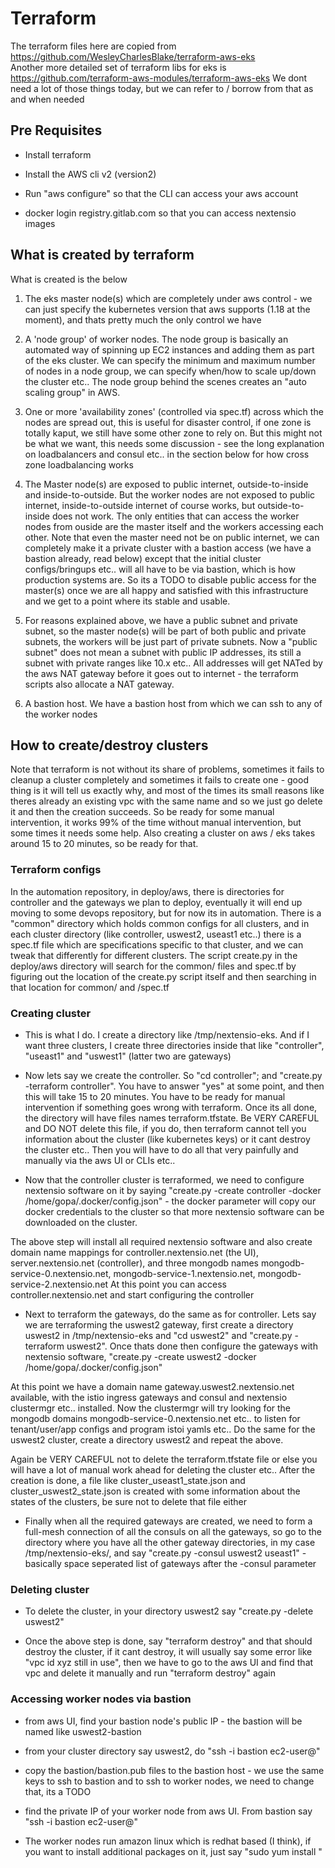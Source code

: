 # Terraform

The terraform files here are copied from https://github.com/WesleyCharlesBlake/terraform-aws-eks    
Another more detailed set of terraform libs for eks is https://github.com/terraform-aws-modules/terraform-aws-eks
We dont need a lot of those things today, but we can refer to / borrow from that as and when needed

## Pre Requisites

* Install terraform

* Install the AWS cli v2 (version2)

* Run "aws configure" so that the CLI can access your aws account

* docker login registry.gitlab.com so that you can access nextensio images

## What is created by terraform

What is created is the below

1. The eks master node(s) which are completely under aws control - we can just specify the kubernetes 
   version that aws supports (1.18 at the moment), and thats pretty much the only control we have

2. A 'node group' of worker nodes. The node group is basically an automated way of spinning up EC2
   instances and adding them as part of the eks cluster. We can specify the minimum and maximum 
   number of nodes in a node group, we can specify when/how to scale up/down the cluster etc.. The
   node group behind the scenes creates an "auto scaling group" in AWS.

3. One or more 'availability zones' (controlled via spec.tf) across which the nodes are spread out,
   this is useful for disaster control, if one zone is totally kaput, we still have some other zone
   to rely on. But this might not be what we want, this needs  some discussion - see the long 
   explanation on loadbalancers and consul etc.. in the section below for how cross zone loadbalancing
   works

4. The Master node(s) are exposed to public internet, outside-to-inside and inside-to-outside. 
   But the worker nodes are not exposed to public internet, inside-to-outside internet of course works,
   but outside-to-inside does not work. The only entities that can access the worker nodes from ouside 
   are the master itself and the workers accessing each other. Note that even the master need not be
   on public internet, we can completely make it a private cluster with a bastion access (we have a 
   bastion already, read below) except that the initial cluster configs/bringups etc.. will all have
   to be via bastion, which is how production systems are. So its a TODO to disable public access 
   for the master(s) once we are all happy and satisfied with this infrastructure and we get to a 
   point where its stable and usable.

5. For reasons explained above, we have a public subnet and private subnet, so the master node(s)
   will be part of both public and private subnets, the workers will be just part of private subnets.
   Now a "public subnet" does not mean a subnet with public IP addresses, its still a subnet with
   private ranges like 10.x etc.. All addresses will get NATed by the aws NAT gateway before it 
   goes out to internet - the terraform scripts also allocate a NAT gateway.

6. A bastion host. We have a bastion host from which we can ssh to any of the worker nodes

## How to create/destroy clusters

Note that terraform is not without its share of problems, sometimes it fails to cleanup a cluster
completely and sometimes it fails to create one - good thing is it will tell us exactly why, and
most of the times its small reasons like theres already an existing vpc with the same name and so
we just go delete it and then the creation succeeds. So be ready for some manual intervention, it
works 99% of the time without manual intervention, but some times it needs some help. Also creating
a cluster on aws / eks takes around 15 to 20 minutes, so be ready for that.

### Terraform configs

In the automation repository, in deploy/aws, there is directories for controller and the gateways
we plan to deploy, eventually it will end up moving to some devops repository, but for now its 
in automation. There is a "common" directory which holds common configs for all clusters, and 
in each cluster directory (like controller, uswest2, useast1 etc..) there is a spec.tf file which
are specifications specific to that cluster, and we can tweak that differently for different clusters.
The script create.py in the deploy/aws directory will search for the common/ files and spec.tf by
figuring out the location of the create.py script itself and then searching in that location for 
common/ and <cluster-name>/spec.tf

### Creating cluster

* This is what I do. I create a directory like /tmp/nextensio-eks. And if I want three clusters, I
create three directories inside that like "controller", "useast1" and "uswest1" (latter two are gateways)

* Now lets say we create the controller. So "cd controller"; and "create.py -terraform controller".
You have to answer "yes" at some point, and then this will take 15 to 20 minutes. You have to be
ready for manual intervention if something goes wrong with terraform. Once its all done, the 
directory will have files names terraform.tfstate. Be VERY CAREFUL and DO NOT delete this file,
if you do, then terraform cannot tell you information about the cluster (like kubernetes keys)
or it cant destroy the cluster etc.. Then you will have to do all that very painfully and manually
via the aws UI or CLIs etc..

* Now that the controller cluster is terraformed, we need to configure nextensio software on it by saying
"create.py  -create controller -docker /home/gopa/.docker/config.json" - the docker parameter
will copy our docker credentials to the cluster so that more nextensio software can be downloaded on
the cluster. 

The above step will install all required nextensio software and also create domain name mappings 
for controller.nextensio.net (the UI), server.nextensio.net (controller), and three mongodb names
mongodb-service-0.nextensio.net, mongodb-service-1.nextensio.net, mongodb-service-2.nextensio.net
At this point you can access controller.nextensio.net and start configuring the controller

* Next to terraform the gateways, do the same as for controller. Lets say we are terraforming the
uswest2 gateway, first create a directory uswest2 in /tmp/nextensio-eks and "cd uswest2" and
"create.py -terraform uswest2". Once thats done then configure the gateways with nextensio software,
"create.py  -create uswest2 -docker /home/gopa/.docker/config.json"

At this point we have a domain name gateway.uswest2.nextensio.net available, with the istio ingress
gateways and consul and nextensio clustermgr etc.. installed. Now the clustermgr will try looking
for the mongodb domains mongodb-service-0.nextensio.net etc.. to listen for tenant/user/app configs
and program istoi yamls etc.. Do the same for the uswest2 cluster, create a directory uswest2 and
repeat the above.

Again be VERY CAREFUL not to delete the terraform.tfstate file or else you will have a lot of 
manual work ahead for deleting the cluster etc.. After the creation is done, a file like
cluster_useast1_state.json and cluster_uswest2_state.json is created with some information 
about the states of the clusters, be sure not to delete that file either
 
* Finally when all the required gateways are created, we need to form a full-mesh connection of
all the consuls on all the gateways, so go to the directory where you have all the other gateway
directories, in my case /tmp/nextensio-eks/, and say "create.py -consul uswest2 useast1" - 
basically space seperated list of gateways after the -consul parameter

### Deleting cluster
 
* To delete the cluster, in your directory uswest2 say "create.py -delete uswest2" 

* Once the above step is done, say "terraform destroy" and that should destroy the cluster, if it
cant destroy, it will usually say some error like "vpc id xyz still in use", then we have to go to
the aws UI and find that vpc and delete it manually and run "terraform destroy" again

### Accessing worker nodes via bastion

* from aws UI, find your bastion node's public IP - the bastion will be named like uswest2-bastion

* from your cluster directory say uswest2, do "ssh -i bastion ec2-user@<public ip>"

* copy the bastion/bastion.pub files to the bastion host - we use the same keys to ssh to bastion
and to ssh to worker nodes, we need to change that, its a TODO

* find the private IP of your worker node from aws UI. From bastion say "ssh -i bastion ec2-user@<private ip>"

* The worker nodes run amazon linux which is redhat based (I think), if you want to install additional 
packages on it, just say "sudo yum install <package name>"



